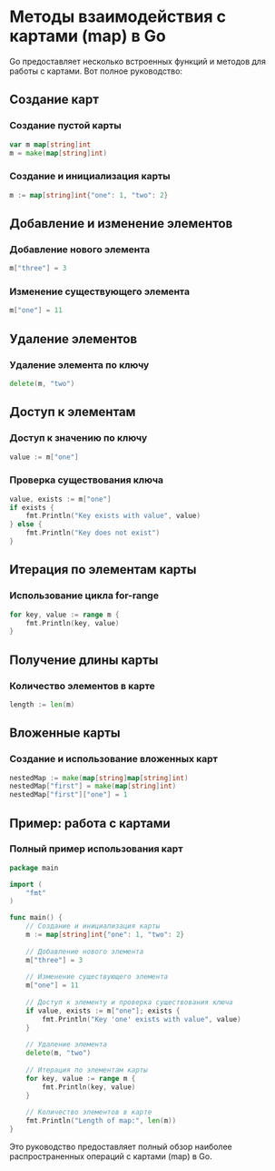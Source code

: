 
# Методы взаимодействия с картами (map) в Go

Go предоставляет несколько встроенных функций и методов для работы с картами. Вот полное руководство:

## Создание карт

### Создание пустой карты
```go
var m map[string]int
m = make(map[string]int)
```

### Создание и инициализация карты
```go
m := map[string]int{"one": 1, "two": 2}
```

## Добавление и изменение элементов

### Добавление нового элемента
```go
m["three"] = 3
```

### Изменение существующего элемента
```go
m["one"] = 11
```

## Удаление элементов

### Удаление элемента по ключу
```go
delete(m, "two")
```

## Доступ к элементам

### Доступ к значению по ключу
```go
value := m["one"]
```

### Проверка существования ключа
```go
value, exists := m["one"]
if exists {
    fmt.Println("Key exists with value", value)
} else {
    fmt.Println("Key does not exist")
}
```

## Итерация по элементам карты

### Использование цикла for-range
```go
for key, value := range m {
    fmt.Println(key, value)
}
```

## Получение длины карты

### Количество элементов в карте
```go
length := len(m)
```

## Вложенные карты

### Создание и использование вложенных карт
```go
nestedMap := make(map[string]map[string]int)
nestedMap["first"] = make(map[string]int)
nestedMap["first"]["one"] = 1
```

## Пример: работа с картами

### Полный пример использования карт
```go
package main

import (
    "fmt"
)

func main() {
    // Создание и инициализация карты
    m := map[string]int{"one": 1, "two": 2}
    
    // Добавление нового элемента
    m["three"] = 3
    
    // Изменение существующего элемента
    m["one"] = 11
    
    // Доступ к элементу и проверка существования ключа
    if value, exists := m["one"]; exists {
        fmt.Println("Key 'one' exists with value", value)
    }
    
    // Удаление элемента
    delete(m, "two")
    
    // Итерация по элементам карты
    for key, value := range m {
        fmt.Println(key, value)
    }
    
    // Количество элементов в карте
    fmt.Println("Length of map:", len(m))
}
```

Это руководство предоставляет полный обзор наиболее распространенных операций с картами (map) в Go.
